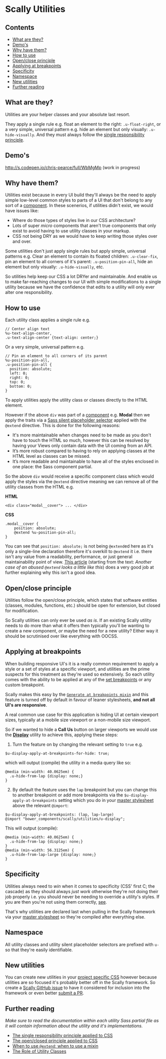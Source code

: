 # Scally Utilities




## Contents

- [What are they?](#what-are-they)
- [Demo's](#demos)
- [Why have them?](#why-have-them)
- [How to use](#how-to-use)
- [Open/close principle](#openclose-principle)
- [Applying at breakpoints](#applying-at-breakpoints)
- [Specificity](#specificity)
- [Namespace](#namespace)
- [New utilities](#new-utilities)
- [Further reading](#further-reading)




## What are they?

Utilities are your helper classes and your absolute last resort. 

They apply a single rule e.g. float an element to the right: `.u-float-right`, or a very simple, universal pattern e.g. hide an element but only visually: `.u-hide-visually`. And they must always follow the [single responsibility principle](http://csswizardry.com/2012/04/the-single-responsibility-principle-applied-to-css/).




## Demo's

<http://s.codepen.io/chris-pearce/full/WbMgMp> (work in progress)




## Why have them?

Utilities exist because in every UI build they'll always be the need to apply simple low-level common styles to parts of a UI that don't belong to any sort of a [component](../components). In these scenerios, if utilities didn't exist, we would have issues like:

- Where do those types of styles live in our CSS architecture? 
- Lots of super *micro* components that aren't true components that only exist to avoid having to use utility classes in your markup.
- CSS not being DRY as we would have to keep writing those styles over and over.

Some utilities don't just apply single rules but apply simple, universal patterns e.g. Clear an element to contain its floated children: `.u-clear-fix`, pin an element to all corners of it's parent: `.u-position-pin-all`, hide an element but only visually: `.u-hide-visually`, etc.

So utilities help keep our CSS a lot DRYer and maintainable. And enable us to make far-reaching changes to our UI with simple modifications to a single utility because we have the confidence that edits to a utility will only ever alter one responsibility.




## How to use

Each utility class applies a single rule e.g.

```
// Center align text
%u-text-align-center,
.u-text-align-center {text-align: center;}
```

Or a very simple, universal pattern e.g.

```
// Pin an element to all corners of its parent
%u-position-pin-all,
.u-position-pin-all {
  position: absolute;
  left: 0;
  right: 0;
  top: 0;
  bottom: 0;
}
```

To apply utilities apply the utility class or classes directly to the HTML element.

However if the above `div` was part of a [component](../components/README.md) e.g. **Modal** then we apply the traits via a [Sass silent placeholder selector](http://sass-lang.com/documentation/file.SASS_REFERENCE.html#placeholder_selectors_) applied with the `@extend` directive. This is done for the following reasons:

- It's more maintainable when changes need to be made as you don't have to touch the HTML so much, however this can be resolved by having your Views only contain data with the UI coming from an API.
- It’s more robust compared to having to rely on applying classes at the HTML level as classes can be missed.
- It’s more readable and maintainable to have all of the styles enclosed in one place: the Sass component partial.

So the above `div` would receive a specific component class which would apply the styles via the `@extend` directive meaning we can remove all of the utility classes from the HTML e.g.

**HTML**

    <div class="modal__cover"> ... </div>

**CSS**

    .modal__cover {
        position: absolute;
        @extend %u-position-pin-all;
    }

You can see that `position: absolute;` is not being `@extend`ed here as it's only a single-line declaration therefore it's overkill to `@extend` it i.e. there isn't any value from a readability, performance, or just general maintainability point of view. [This article](http://csswizardry.com/2014/11/when-to-use-extend-when-to-use-a-mixin/) (starting from the text: *Another case of an abused `@extend` looks a little like this*) does a very good job at further explaining why this isn't a good idea.




## Open/close principle

Utilities follow the open/close principle, which states that software entities (classes, modules, functions, etc.) should be open for extension, but closed for modification.

So Scally utilities can only ever be used *as is*. If an existing Scally utility needs to do more than what it offers then typically you'll be wanting to create a new component, *or* maybe the need for a new utility? Either way it should be scrutinised over like everything with OOCSS.




## Applying at breakpoints

When building responsive UI's it is a really common requirement to apply a style or a set of styles at a specific viewport, and utilities are the prime suspects for this treatment as they're used so extensively. So each utility comes with the ability to be applied at any of the [set breakpoints](../core/settings/_breakpoints.scss) or any custom breakpoint.

Scally makes this easy by the [`Generate at breakpoints mixin`](../core/mixins/_generate-at-breakpoints.scss) and this feature is turned off by default in favour of leaner stylesheets, **and not all UI's are responsive**.

A real common use case for this application is hiding UI at certain viewport sizes, typically at a mobile size viewport or a non-mobile size viewport.

So if we wanted to hide a **Call Us** button on larger viewports we would use the [**Display**](_u-display.scss) utility to achieve this, applying these steps:

1. Turn the feature on by changing the relevant setting to `true` e.g.
 
 `$u-display-apply-at-breakpoints-for-hide: true;`

 which will output (compile) the utility in a media query like so:

  ```
  @media (min-width: 40.0625em) {
    .u-hide-from-lap {display: none;}
  }
  ```
2. By default the feature uses the `lap` breakpoint but you can change this to another breakpoint or add more breakpoints via the `$u-display-apply-at-breakpoints` setting which you do in your [master stylesheet](https://github.com/chris-pearce/scally#master-stylesheet-overview) above the relevant `@import`:

  ```
  $u-display-apply-at-breakpoints: (lap, lap-large)
  @import "bower_components/scally/utilities/u-display";
  ```
  This will output (compile):
  ```
  @media (min-width: 40.0625em) {
    .u-hide-from-lap {display: none;}
  }
  @media (min-width: 56.3125em) {
    .u-hide-from-lap-large {display: none;}
  }
  ```



## Specificity

Utilities always need to *win* when it comes to specificity (CSS' first C; the cascade) as they should always *just work* otherwise they're not doing their job properly i.e. you should never be needing to override a utility's styles. If you are then you're not using them correctly, [see](#open-close-principle).

That's why utilities are declared last when pulling in the Scally framework via your [master stylesheet](../style.scss) so they're compiled after everything else.




## Namespace

All utility classes and utility silent placeholder selectors are prefixed with `u-` so that they're easily identifiable.




## New utilities

You can create new utilities in your [project specific CSS](../README.md#your-styles) however because utilities are so focused it's probably better off in the Scally framework. So create a [Scally GitHub issue](https://github.com/westfieldlabs/scally/issues) to have it considered for inclusion into the framework or even better [submit a PR](https://github.com/westfieldlabs/scally#contributing).




## Further reading

*Make sure to read the documentation within each utility Sass partial file as it will contain information about the utility and it's implementations.*

- [The single responsibility principle applied to CSS](http://csswizardry.com/2012/04/the-single-responsibility-principle-applied-to-css/)
- [The open/closed principle applied to CSS](http://csswizardry.com/2012/06/the-open-closed-principle-applied-to-css/)
- [When to use `@extend`; when to use a mixin](http://csswizardry.com/2014/11/when-to-use-extend-when-to-use-a-mixin/)
- [The Role of Utility Classes](http://davidtheclark.com/on-utility-classes/)
